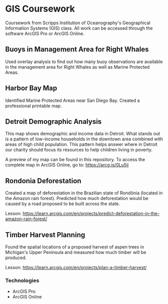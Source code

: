 # GIS Coursework
Coursework from Scripps Institution of Oceanography's Geographical Information Systems (GIS) class. All work can be accessed through the software ArcGIS Pro or ArcGIS Online.

## Buoys in Management Area for Right Whales
Used overlay analysis to find out how many buoy observations are available in the management area for Right Whales as well as Marine Protected Areas.

## Harbor Bay Map
Identified Marine Protected Areas near San Diego Bay. Created a professional printable map.

## Detroit Demographic Analysis
This map shows demographic and income data in Detroit. What stands out is a pattern of low-income households in the downtown area combined with areas of high child population. This pattern helps answer where in Detroit our charity should focus its resources to help children living in poverty.

A preview of my map can be found in this repository. To access the complete map in ArcGIS Online, go to: https://arcg.is/0Lu5ij

## Rondonia Deforestation
Created a map of deforestation in the Brazilian state of Rondônia (located in the Amazon rain forest). Predicted how much deforestation would be caused by a road proposed to be built across the state.

Lesson: https://learn.arcgis.com/en/projects/predict-deforestation-in-the-amazon-rain-forest/

## Timber Harvest Planning
Found the spatial locations of a proposed harvest of aspen trees in Michigan's Upper Peninsula and measured how much timber will be produced.

Lesson: https://learn.arcgis.com/en/projects/plan-a-timber-harvest/


### Technologies
- ArcGIS Pro
- ArcGIS Online
